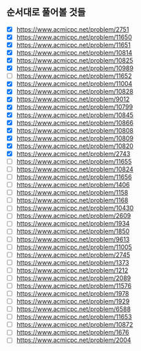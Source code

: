 ## 순서대로 풀어볼 것들
- [x] https://www.acmicpc.net/problem/2751
- [x] https://www.acmicpc.net/problem/11650
- [x] https://www.acmicpc.net/problem/11651
- [x] https://www.acmicpc.net/problem/10814
- [x] https://www.acmicpc.net/problem/10825
- [x] https://www.acmicpc.net/problem/10989
- [ ] https://www.acmicpc.net/problem/11652
- [x] https://www.acmicpc.net/problem/11004
- [x] https://www.acmicpc.net/problem/10828
- [x] https://www.acmicpc.net/problem/9012
- [x] https://www.acmicpc.net/problem/10799
- [x] https://www.acmicpc.net/problem/10845
- [x] https://www.acmicpc.net/problem/10866
- [x] https://www.acmicpc.net/problem/10808
- [x] https://www.acmicpc.net/problem/10809
- [x] https://www.acmicpc.net/problem/10820
- [x] https://www.acmicpc.net/problem/2743
- [ ] https://www.acmicpc.net/problem/11655
- [ ] https://www.acmicpc.net/problem/10824
- [ ] https://www.acmicpc.net/problem/11656
- [ ] https://www.acmicpc.net/problem/1406
- [ ] https://www.acmicpc.net/problem/1158
- [ ] https://www.acmicpc.net/problem/1168
- [ ] https://www.acmicpc.net/problem/10430
- [ ] https://www.acmicpc.net/problem/2609
- [ ] https://www.acmicpc.net/problem/1934
- [ ] https://www.acmicpc.net/problem/1850
- [ ] https://www.acmicpc.net/problem/9613
- [ ] https://www.acmicpc.net/problem/11005
- [ ] https://www.acmicpc.net/problem/2745
- [ ] https://www.acmicpc.net/problem/1373
- [ ] https://www.acmicpc.net/problem/1212
- [ ] https://www.acmicpc.net/problem/2089
- [ ] https://www.acmicpc.net/problem/11576
- [ ] https://www.acmicpc.net/problem/1978
- [ ] https://www.acmicpc.net/problem/1929
- [ ] https://www.acmicpc.net/problem/6588
- [ ] https://www.acmicpc.net/problem/11653
- [ ] https://www.acmicpc.net/problem/10872
- [ ] https://www.acmicpc.net/problem/1676
- [ ] https://www.acmicpc.net/problem/2004
